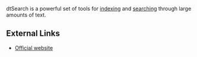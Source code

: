 dtSearch is a powerful set of tools for [indexing](indexing "wikilink")
and [searching](searching "wikilink") through large amounts of text.

## External Links

- [Official website](http://www.dtsearch.com/)